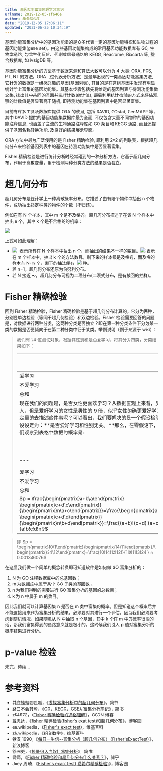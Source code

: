 ```yaml
---
title: 基因功能富集原理学习笔记
urlname: 2019-12-05-zf646e
author: 章鱼猫先生
date: "2019-12-05 17:06:11"
updated: "2021-06-25 10:34:19"
---
```


基因功能富集分析中的基因功能指的是众多代表一定的基因功能特征和生物过程的基因功能集(gene set)。由这些基因功能集构成的常用基因功能数据库有 GO, 生物学通路, 包含生化反应、代谢或信号通路的 KEGG, Reactome, Biocarta 等, 整合数据库, 如 MsigDB 等。

基因功能富集分析的方法基于数据来源和算法大致可以分为 4 大类: ORA, FCS, PT, NT 的方法。ORA（过代表分析方法）是最早出现的一类基因功能富集方法, 它针对的数据是一组感兴趣的基因(基因列表), 其目的是在这组基因中发现有明显统计学上富集的基因功能集。其基本步骤包括先将给定的基因列表与待测功能集做交集, 找出其中共同的基因并进行计数(统计值), 最后利用统计检验的方式来评估观察的计数值是否显著高于随机, 即待测功能集在基因列表中是否显著富集。

目前有许多工具及数据库提供 ORA 的使用, 包括 DAVID, GOstat, GenMAPP 等。其中 DAVID 提供的基因功能集数据库最为全面, 不仅包含大量不同物种的基因功能注释信息, 也涵盖了主流的生物通路注释库如 GO 条目和 KEGG 通路, 而且还提供了基因名称转换功能, 及良好的结果展示界面。

ORA 方法中最为广泛使用的是 Fisher 精确检验, 即利用 2×2 的列联表，根据超几何分布来检验基因列表中的基因在待测功能集中是否显著富集。

Fisher 精确检验是进行统计分析时经常碰到的一种分析方法，它基于超几何分布，作用于离散变量，用于检测两种分类方法的结果是否独立。

# **超几何分布**

超几何分布是统计学上一种离散概率分布。它描述了由有限个物件中抽出 n 个物件，成功抽出指定种类的物件的个数（不归还）。

例如在有 N 个样本，其中 m 个是不及格的。超几何分布描述了在该 N 个样本中抽出 n 个，其中 k 个是不合格的的机率：

![](https://shub-1251708715.cos.ap-guangzhou.myqcloud.com/elog-cookbook-img/Fixh0BtmkTX3nlHgKV3_C-MqKTUv.svg)

上式可如此理解：

- ![](https://shub-1251708715.cos.ap-guangzhou.myqcloud.com/elog-cookbook-img/FggaFQ7YVyMX-k13j8zG7SNG72Fh.svg)  表示所有在 N 个样本中抽出 n 个，而抽出的结果不一样的数目。![](https://shub-1251708715.cos.ap-guangzhou.myqcloud.com/elog-cookbook-img/FkNIh2xj3hNQ5oNrIpEbxO6z2tXC.svg) 表示在 m 个样本中，抽出 k 个的方法数目。剩下来的样本都是及格的，而及格的样本有 N-m 个，剩下的抽法便有  ![](https://shub-1251708715.cos.ap-guangzhou.myqcloud.com/elog-cookbook-img/Fk_dHEbwssUmqR94UNL0JsANO1PH.svg) 种。
- 若 n=1，超几何分布还原为伯努利分布。
- 若 N 接近 ∞，超几何分布可视为二项分布(二项式分布，是有放回的抽样)。

# **Fisher 精确检验**

回到 Fisher 精确检验，Fisher 精确检验是基于超几何分布计算的，它分为两种，分别是单边检验（等同于超几何检验）和双边检验。Fisher 检验需要回答的问题是，对数据进行两种分类，这两种分类是否独立？即在第一种分类条件下分为某一类的数据是否更倾向于在第二种分类中归于某类。举例说明（例子来源于 wiki）：

> 我们有 24 位测试对象，根据其性别和是否爱学习，将其分为四类，分类结果如下：
>
> |                                                                                                                                                                                                                                                                                                                                  | 男性 | 女性 | 总和        |
> | -------------------------------------------------------------------------------------------------------------------------------------------------------------------------------------------------------------------------------------------------------------------------------------------------------------------------------- | ---- | ---- | ----------- |
> | 爱学习                                                                                                                                                                                                                                                                                                                           | 1    | 9    | 10          |
> | 不爱学习                                                                                                                                                                                                                                                                                                                         | 11   | 3    | 14          |
> | 总和                                                                                                                                                                                                                                                                                                                             | 12   | 12   | 24          |
> | 现在我们的问题是，是否女性更喜欢学习？从数据直观上来看，男性和女性都是 12 人，但是爱好学习的女性是男性的 9 倍，似乎女性的确更爱好学习，但是我们如何定量的去描述这件事呢？可以看出，我们要解决的是一个假设检验问题，我们将零假设设定为：**是否爱好学习和性别无关。**那么，在零假设下，根据超几何分布我们观察到表格中数据的概率是: |      |      |             |
> |                                                                                                                                                                                                                                                                                                                                  | 男性 | 女性 | 总和        |
> | ---                                                                                                                                                                                                                                                                                                                              | ---  | ---  | ---         |
> | 爱学习                                                                                                                                                                                                                                                                                                                           | a    | b    | a+b         |
> | 不爱学习                                                                                                                                                                                                                                                                                                                         | c    | d    | c+d         |
> | 总和                                                                                                                                                                                                                                                                                                                             | a+c  | b+d  | a+b+c+d(=n) |
> | $p = \frac{\begin{pmatrix}a+b\a\end{pmatrix} \begin{pmatrix}c+d\c\end{pmatrix}}{\begin{pmatrix}n\a+c\end{pmatrix}}=\frac{\begin{pmatrix}a+b\b\end{pmatrix} \begin{pmatrix}c+d\d\end{pmatrix}}{\begin{pmatrix}n\b+d\end{pmatrix}}=\frac{(a+b)!(c+d)!(a+c)!(b+d)!}{a!b!c!d!n!}$                                                    |      |      |             |

> 即 $p = \begin{pmatrix}10\1\end{pmatrix}\begin{pmatrix}14\11\end{pmatrix}/\begin{pmatrix}24\12\end{pmatrix}=\frac{10!14!12!12!}{1!9!11!3!24!} ≈ 0.001346076$

在这里我们做一个简单的概念转换即可知道软件是如何做 GO 富集分析的：

1.  N 为 GO 注释数据库中的总基因数；
2.  m 为数据库中属于某个 GO 子类的基因数；
3.  n 为我们得到的需要进行 GO 富集分析的基因的总数目；
4.  k 为 n 中属于 m 的数目。

因此我们就可以计算基因集 n 是否在 m 类中富集的概率。但是知道这个概率后并不能直接用来作为富集分析的结果，必须要对其进行一个评估，因为我们必须要考虑到随机情况，如果随机从 N 中抽取 n 个基因，其中 k 个在 m 中的概率很高的话，那我们富集得到的通路意义就是极小的。这时候我们引入 p 值对富集分析的概率结果进行分析。

# **p-value 检验**

未完，待续...

# **参考资料**

- 井底蛙蛙呱呱呱，《[浅探富集分析中的超几何分布](https://www.jianshu.com/p/13f46bebebd4)》，简书
- 路口不会转弯，《[GO，KEGG，GSEA 富集分析笔记](https://www.jianshu.com/p/a0bad4119e79)》，简书
- z54572，《[Fisher 精确检验的通俗理解](https://blog.csdn.net/z54572/article/details/61199246)》，CSDN 博客
- 戴思达，《[fisher 精确检验(fisher’s exat test)和超几何分布](https://www.cnblogs.com/sddai/p/6279572.html)》，博客园
- en.wikipedia，《[Fisher's exact test](https://en.wikipedia.org/wiki/Fisher's_exact_test)》，维基百科
- zh.wikipedia，《[组合数学](https://zh.wikipedia.org/wiki/%E7%BB%84%E5%90%88%E6%95%B0%E5%AD%A6)》，维基百科
- 铁汉 1990，《[每日一生信--富集分析（超几何分布）（Fisher'sExactTest）](http://blog.sina.com.cn/s/blog_670445240101m4z3.html)》，新浪博客
- 徐洲更，《[转录组入门(8): 富集分析](https://www.jianshu.com/p/5c8c6a380939)》，简书
- 师师，《[Fisher 精确检验和超几何分布什么关系？](https://www.zhihu.com/question/28637406)》，知乎
- Joey 周琦，《[Fisher's exact test( 费希尔精确检验)](https://www.cnblogs.com/Dzhouqi/p/3440575.html)》，博客园
